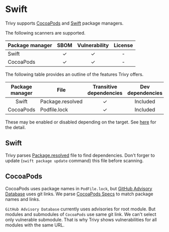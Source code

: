 # Swift

Trivy supports [CocoaPods][cocoapods] and [Swift][swift] package managers.

The following scanners are supported.

| Package manager | SBOM | Vulnerability | License |
|-----------------|:----:|:-------------:|:-------:|
| Swift           |  ✓   |       ✓       |    -    |
| CocoaPods       |  ✓   |       ✓       |    -    |

The following table provides an outline of the features Trivy offers.

| Package manager | File             | Transitive dependencies | Dev dependencies | [Dependency graph][dependency-graph] | Position |
|:---------------:|------------------|:-----------------------:|:----------------:|:------------------------------------:|:--------:|
|      Swift      | Package.resolved |            ✓            |     Included     |                  -                   |    ✓     |
|    CocoaPods    | Podfile.lock     |            ✓            |     Included     |                  ✓                   |    -     |

These may be enabled or disabled depending on the target.
See [here](./index.md) for the detail.

## Swift
Trivy parses [Package.resolved][package-resolved] file to find dependencies. Don't forger to update (`swift package update` command) this file before scanning.

## CocoaPods
CocoaPods uses package names in `PodFile.lock`, but [GitHub Advisory Database][ghsa] uses git links. 
We parse [CocoaPods Specs][cocoapods-specs] to match package names and links.

`GitHub Advisory Database` currently uses advisories for root module. But modules and submodules of `CocoaPods` use same git link.
We can't select only vulnerable submodule. 
That is why Trivy shows vulnerabilities for all modules with the same URL.

[cocoapods]: https://cocoapods.org/
[cocoapods-specs]: https://github.com/CocoaPods/Specs
[ghsa]: https://github.com/advisories?query=type%3Areviewed+ecosystem%3Aswift
[swift]: https://www.swift.org/package-manager/
[package-resolved]: https://github.com/apple/swift-package-manager/blob/4a42f2519e3f7b8a731c5ed89b47ed577df8f86c/Documentation/Usage.md#resolving-versions-packageresolved-file
[dependency-graph]: ../../configuration/reporting.md#show-origins-of-vulnerable-dependencies